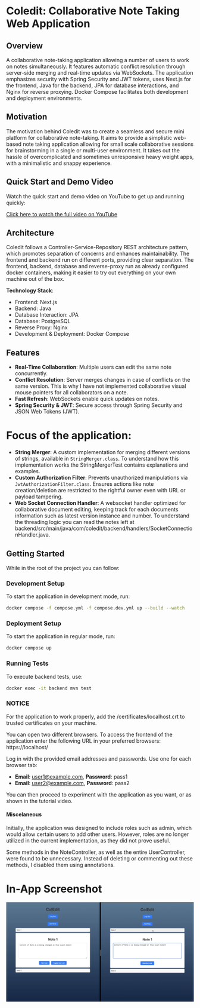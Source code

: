 # Coledit: Collaborative Note Taking Web Application

## Overview
A collaborative note-taking application allowing a number of users to work on notes simultaneously. 
It features automatic conflict resolution through server-side merging and real-time updates via WebSockets. 
The application emphasizes security with Spring Security and JWT tokens, uses Next.js for the frontend,
Java for the backend, JPA for database interactions, and Nginx for reverse proxying. 
Docker Compose facilitates both development and deployment environments.

## Motivation
The motivation behind Coledit was to create a seamless and secure mini platform for collaborative note-taking. It aims to provide a simplistic web-based note taking application allowing for small scale collaborative sessions for brainstorming in a single or multi-user environment. It takes out the hassle of overcomplicated and sometimes unresponsive heavy weight apps, with a minimalistic and snappy experience.

## Quick Start and Demo Video

Watch the quick start and demo video on YouTube to get up and running quickly:

[Click here to watch the full video on YouTube](https://youtu.be/MXoi7AwWzCA)


## Architecture
Coledit follows a Controller-Service-Repository REST architecture pattern, which promotes separation of concerns and enhances maintainability. The frontend and backend run on different ports, providing clear separation. The frontend, backend, database and reverse-proxy run as already configured docker containers, making it easier to try out everything on your own machine out of the box.

**Technology Stack**:
  - Frontend: Next.js
  - Backend: Java
  - Database Interaction: JPA
  - Database: PostgreSQL
  - Reverse Proxy: Nginx
  - Development & Deployment: Docker Compose

## Features
- **Real-Time Collaboration**: Multiple users can edit the same note concurrently.
- **Conflict Resolution**: Server merges changes in case of conflicts on the same version. This is why I have not implemented collaborative visual mouse pointers for all collaborators on a note.
- **Fast Refresh**: WebSockets enable quick updates on notes.
- **Spring Security & JWT**: Secure access through Spring Security and JSON Web Tokens (JWT). 

# Focus of the application:
- **String Merger**: A custom implementation for merging different versions of strings, available in `StringMerger.class`. To understand how this implementation works the StringMergerTest contains explanations and examples.
- **Custom Authorization Filter**: Prevents unauthorized manipulations via `JwtAuthorizationFilter.class`. Ensures actions like note creation/deletion are restricted to the rightful owner even with URL or payload tampering.
- **Web Socket Connection Handler**: A websocket handler optimized for collaborative document editing, keeping track for each documents information such as latest version instance and number. To understand the threading logic you can read the notes left at backend/src/main/java/com/coledit/backend/handlers/SocketConnectionHandler.java.

## Getting Started
While in the root of the project you can follow:

### Development Setup
To start the application in development mode, run:
```zsh
docker compose -f compose.yml -f compose.dev.yml up --build --watch 
```

### Deployment Setup
To start the application in regular mode, run:
```zsh
docker compose up
```

### Running Tests
To execute backend tests, use:
```zsh
docker exec -it backend mvn test
```
### NOTICE
For the application to work properly, add the /certificates/localhost.crt to trusted certificates on your machine.

You can open two different browsers. To access the frontend of the application enter the following URL in your preferred browsers: https://localhost/

Log in with the provided email addresses and passwords. Use one for each browser tab:

- **Email**: user1@example.com, **Password**: pass1
- **Email**: user2@example.com, **Password**: pass2

You can then proceed to experiment with the application as you want, or as shown in the tutorial video.

#### Miscelaneous
Initially, the application was designed to include roles such as admin, which would allow certain users to add other users. However, roles are no longer utilized in the current implementation, as they did not prove useful.

Some methods in the NoteController, as well as the entire UserController, were found to be unnecessary. Instead of deleting or commenting out these methods, I disabled them using annotations.


# In-App Screenshot

![](in-app-ss.png)

